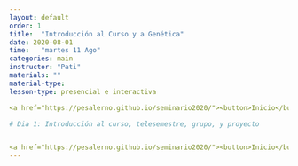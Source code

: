 ```yaml
---
layout: default
order: 1
title:  "Introducción al Curso y a Genética"
date: 2020-08-01
time:   "martes 11 Ago"
categories: main
instructor: "Pati"
materials: ""
material-type:
lesson-type: presencial e interactiva

<a href="https://pesalerno.github.io/seminario2020/"><button>Inicio</button></a>    <a href="https://github.com/pesalerno/seminario2020/blob/master/_posts/2020-06-01-2_genomica.md"><button>Siguiente Actividad</button></a>

# Dia 1: Introducción al curso, telesemestre, grupo, y proyecto


<a href="https://pesalerno.github.io/seminario2020/"><button>Inicio</button></a>    <a href="https://github.com/pesalerno/seminario2020/blob/master/_posts/2020-06-01-2_genomica.md"><button>Siguiente Actividad</button></a>
---
```

